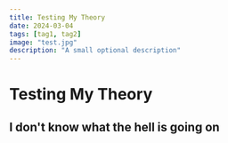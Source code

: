 ```yaml
---
title: Testing My Theory
date: 2024-03-04
tags: [tag1, tag2]
image: "test.jpg"
description: "A small optional description"
---
```


# Testing My Theory

## I don't know what the hell is going on